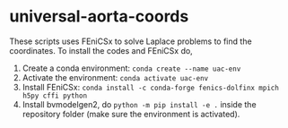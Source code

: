 # universal-aorta-coords

These scripts uses FEniCSx to solve Laplace problems to find the coordinates.
To install the codes and FEniCSx do, 
1. Create a conda environment: `conda create --name uac-env`
2. Activate the environment: `conda activate uac-env`
3. Install FEniCSx: `conda install -c conda-forge fenics-dolfinx mpich h5py cffi python`
4. Install bvmodelgen2, do `python -m pip install -e .` inside the repository folder (make sure the environment is activated).